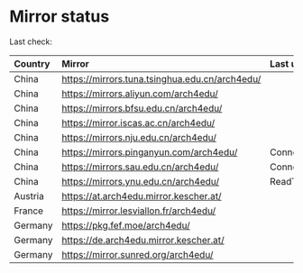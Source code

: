 <script src="./time.js"></script>
# Mirror status
Last check: <script type="text/javascript">localize(1678295958.2245505);</script>

|Country|Mirror|Last update|
|:------|:-----|:----------|
|China|https://mirrors.tuna.tsinghua.edu.cn/arch4edu/|<script type="text/javascript">localize(1678257397);</script>|
|China|https://mirrors.aliyun.com/arch4edu/|<script type="text/javascript">localize(1678214345);</script>|
|China|https://mirrors.bfsu.edu.cn/arch4edu/|<script type="text/javascript">localize(1678257397);</script>|
|China|https://mirror.iscas.ac.cn/arch4edu/|<script type="text/javascript">localize(1678257397);</script>|
|China|https://mirrors.nju.edu.cn/arch4edu/|<script type="text/javascript">localize(1678257397);</script>|
|China|https://mirrors.pinganyun.com/arch4edu/|ConnectionError|
|China|https://mirrors.sau.edu.cn/arch4edu/|ConnectionError|
|China|https://mirrors.ynu.edu.cn/arch4edu/|ReadTimeout|
|Austria|https://at.arch4edu.mirror.kescher.at/|<script type="text/javascript">localize(1678257397);</script>|
|France|https://mirror.lesviallon.fr/arch4edu/|<script type="text/javascript">localize(1678257397);</script>|
|Germany|https://pkg.fef.moe/arch4edu/|<script type="text/javascript">localize(1678257397);</script>|
|Germany|https://de.arch4edu.mirror.kescher.at/|<script type="text/javascript">localize(1678257397);</script>|
|Germany|https://mirror.sunred.org/arch4edu/|<script type="text/javascript">localize(1678257397);</script>|

<script src="./tablefilter/tablefilter.js"></script>
<script src="./table.js"></script>